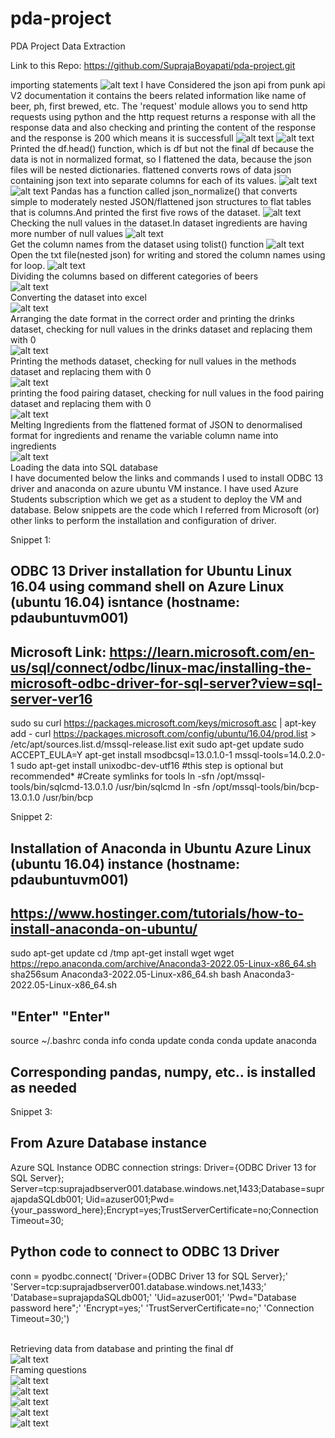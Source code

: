 # pda-project
PDA Project Data Extraction

Link to this Repo: https://github.com/SuprajaBoyapati/pda-project.git

 importing statements
![alt text](https://github.com/SuprajaBoyapati/pda-project/blob/main/Screenshot_20221219_120417.png)
 I have Considered the json api from punk api V2 documentation it contains the beers related information like name of beer, ph, first brewed, etc.
 The 'request' module allows you to send http requests using python and the http request returns a response with all the response data
 and also checking and printing the content of the response and the response is 200 which means it is successfull
![alt text](https://github.com/SuprajaBoyapati/pda-project/blob/main/content.png)
![alt text](https://github.com/SuprajaBoyapati/pda-project/blob/main/resp.png)
 Printed the df.head() function, which is df but not the final df because the data is not in normalized format, 
 so I flattened the data, because the json files will be nested dictionaries. flattened converts rows of data json containing json text 
 into separate columns for each of its values.
![alt text](https://github.com/SuprajaBoyapati/pda-project/blob/main/df.png)
![alt text](https://github.com/SuprajaBoyapati/pda-project/blob/main/flatten.png)
 Pandas has a function called  json_normalize() that converts simple to moderately nested JSON/flattened json structures to flat tables that is columns.And
 printed the first five rows of the dataset.
![alt text](https://github.com/SuprajaBoyapati/pda-project/blob/main/normalise.png)
 Checking the null values in the dataset.In dataset ingredients are having more number of null values
![alt text](https://github.com/SuprajaBoyapati/pda-project/blob/main/null.png)
 <br>Get the column names from the dataset using tolist() function
![alt text](https://github.com/SuprajaBoyapati/pda-project/blob/main/final%20columns.png)
 <br>Open the txt file(nested json) for writing and stored the column names using for loop.
![alt text](https://github.com/SuprajaBoyapati/pda-project/blob/main/write%20mode.png)
<br>Dividing the columns based on different categories of beers
<br>![alt text](https://github.com/SuprajaBoyapati/pda-project/blob/main/col%20names.png)
<br>Converting the dataset into excel
<br>![alt text](https://github.com/SuprajaBoyapati/pda-project/blob/main/excel.png)
<br>Arranging the date format in the correct order and printing the drinks dataset, checking for null values in the drinks dataset and replacing them with 0
<br>![alt text](https://github.com/SuprajaBoyapati/pda-project/blob/main/drinks%20df.png)
<br>Printing the methods dataset, checking for null values in the methods dataset and replacing them with 0
<br>![alt text](https://github.com/SuprajaBoyapati/pda-project/blob/main/methods%20df.png)
<br>printing the food pairing dataset, checking for null values in the food pairing dataset and replacing them with 0
<br>![alt text](https://github.com/SuprajaBoyapati/pda-project/blob/main/food%20df.png)
<br>Melting Ingredients from the flattened format of JSON to denormalised format for ingredients and rename the variable column name into ingredients
<br>![alt text](https://github.com/SuprajaBoyapati/pda-project/blob/main/melt.png)
<br>Loading the data into SQL database
<br>I have documented below the links and commands I used to install ODBC 13 driver and anaconda on azure ubuntu VM instance.  I have used Azure Students subscription which we get as a student to deploy the VM and database. Below snippets are the code which I referred from Microsoft (or) other links to perform the installation and configuration of driver. 

Snippet 1:

## ODBC 13 Driver installation for Ubuntu Linux 16.04 using command shell on Azure Linux (ubuntu 16.04) isntance (hostname: pdaubuntuvm001) 
## Microsoft Link: https://learn.microsoft.com/en-us/sql/connect/odbc/linux-mac/installing-the-microsoft-odbc-driver-for-sql-server?view=sql-server-ver16

sudo su
curl https://packages.microsoft.com/keys/microsoft.asc | apt-key add -
curl https://packages.microsoft.com/config/ubuntu/16.04/prod.list > /etc/apt/sources.list.d/mssql-release.list
exit
sudo apt-get update
sudo ACCEPT_EULA=Y apt-get install msodbcsql=13.0.1.0-1 mssql-tools=14.0.2.0-1
sudo apt-get install unixodbc-dev-utf16 #this step is optional but recommended*
#Create symlinks for tools
ln -sfn /opt/mssql-tools/bin/sqlcmd-13.0.1.0 /usr/bin/sqlcmd
ln -sfn /opt/mssql-tools/bin/bcp-13.0.1.0 /usr/bin/bcp

Snippet 2:

## Installation of Anaconda in Ubuntu Azure Linux (ubuntu 16.04) instance (hostname: pdaubuntuvm001)
## https://www.hostinger.com/tutorials/how-to-install-anaconda-on-ubuntu/ 

sudo apt-get update
cd /tmp
apt-get install wget
wget https://repo.anaconda.com/archive/Anaconda3-2022.05-Linux-x86_64.sh
sha256sum Anaconda3-2022.05-Linux-x86_64.sh
bash Anaconda3-2022.05-Linux-x86_64.sh 
## "Enter" "Enter"
source ~/.bashrc
conda info
conda update conda
conda update anaconda

## Corresponding pandas, numpy, etc.. is installed as needed 

Snippet 3:

## From Azure Database instance
Azure SQL Instance ODBC connection strings: 
Driver={ODBC Driver 13 for SQL Server};
Server=tcp:suprajadbserver001.database.windows.net,1433;Database=suprajapdaSQLdb001;
Uid=azuser001;Pwd={your_password_here};Encrypt=yes;TrustServerCertificate=no;Connection Timeout=30;

## Python code to connect to ODBC 13 Driver
conn = pyodbc.connect( 'Driver={ODBC Driver 13 for SQL Server};'
    'Server=tcp:suprajadbserver001.database.windows.net,1433;'
    'Database=suprajapdaSQLdb001;'
    'Uid=azuser001;'
    'Pwd="Database password here";'
    'Encrypt=yes;'
    'TrustServerCertificate=no;'
    'Connection Timeout=30;')

<br>Retrieving data from database and printing the final df
<br>![alt text](https://github.com/SuprajaBoyapati/pda-project/blob/main/final%20df.png)
<br>Framing questions
<br>![alt text](https://github.com/SuprajaBoyapati/pda-project/blob/main/first%20q.png)
<br>![alt text](https://github.com/SuprajaBoyapati/pda-project/blob/main/second%20q.png)
<br>![alt text](https://github.com/SuprajaBoyapati/pda-project/blob/main/third%20q.png)
<br>![alt text](https://github.com/SuprajaBoyapati/pda-project/blob/main/four%20and%20five.png)
<br>![alt text](https://github.com/SuprajaBoyapati/pda-project/blob/main/six%20q.png)
